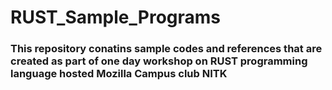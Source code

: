 # RUST_Sample_Programs

### This repository conatins sample codes and references that are created as part of one day workshop on RUST programming language hosted Mozilla Campus club NITK 



